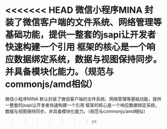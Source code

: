 
<<<<<<< HEAD
微信小程序MINA 封装了微信客户端的文件系统、网络管理等基础功能，提供一整套的jsapi让开发者快速构建一个引用  框架的核心是一个响应数据绑定系统，数据与视图保持同步。并具备模块化能力。（规范与commonjs/amd相似）
=======
微信小程序MINA 默认封装了微信客户端的文件系统、网络管理等基础功能，提供一整套的jsapi让开发者快速构建一个引用  框架的核心是一个响应数据绑定系统，数据与视图保持同步。并具备模块化能力。（规范与commonjs/amd相似）
>>>>>>> yx
